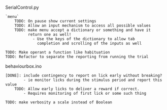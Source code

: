 
SerialControl.py 

    `menu`
        TODO: On pause show current settings
        TODO: Allow an input mechanism to access all possible values
        TODO: make menu accept a dictionary or something and have it 
              return one as well!
                - Use the keys of the dictionary to allow tab 
                  completion and scrolling of the inputs as well
    
    TODO: Make operant a function like habituation
    TODO: Refactor to separate the reporting from running the trial
              
behaviourbox.ino

    [DONE]: include contingency to report on lick early without breaking?
            - ie monitor licks during the stimulus period and report this value
        TODO: Allow early licks to deliver a reward if correct.
            - Requires monitoring of first lick or some such thing
            
    TODO: make verbosity a scale instead of Boolean